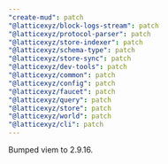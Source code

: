 ```yaml
---
"create-mud": patch
"@latticexyz/block-logs-stream": patch
"@latticexyz/protocol-parser": patch
"@latticexyz/store-indexer": patch
"@latticexyz/schema-type": patch
"@latticexyz/store-sync": patch
"@latticexyz/dev-tools": patch
"@latticexyz/common": patch
"@latticexyz/config": patch
"@latticexyz/faucet": patch
"@latticexyz/query": patch
"@latticexyz/store": patch
"@latticexyz/world": patch
"@latticexyz/cli": patch
---
```


Bumped viem to 2.9.16.
